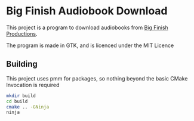 # Big Finish Audiobook Download

This project is a program to download audiobooks from [Big Finish Productions](https://www.bigfinish.com/).

The program is made in GTK, and is licenced under the MIT Licence

## Building
This project uses pmm for packages, so nothing beyond the basic CMake Invocation is required

```bash
mkdir build
cd build
cmake .. -GNinja
ninja
```
